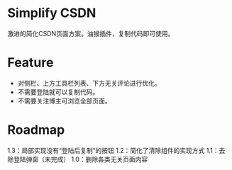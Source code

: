 # Simplify CSDN
激进的简化CSDN页面方案。油猴插件，复制代码即可使用。

# Feature
- 对侧栏、上方工具栏列表、下方无关评论进行优化。
- 不需要登陆就可以复制代码。
- 不需要关注博主可浏览全部页面。

# Roadmap
1.3：局部实现没有“登陆后复制”的按钮
1.2：简化了清除组件的实现方式
1.1：去除登陆弹窗（未完成）
1.0：删除各类无关页面内容
